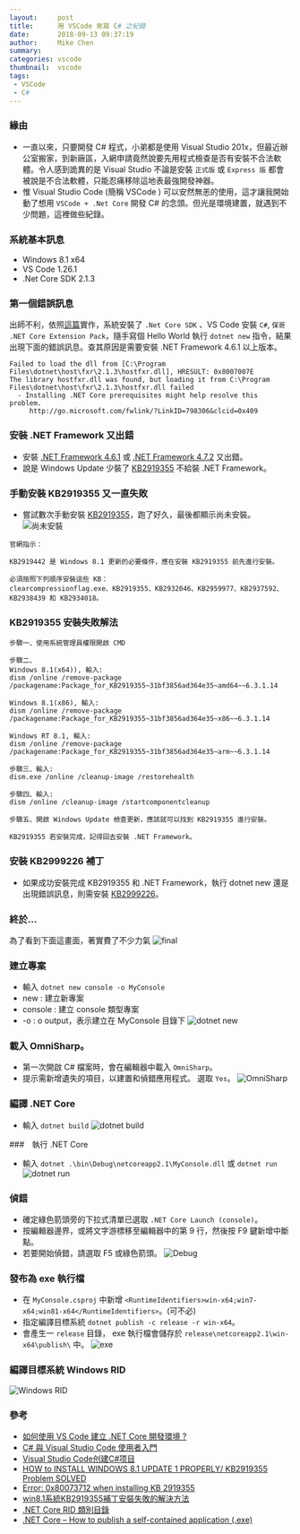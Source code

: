 ```yaml
---
layout:     post
title:      用 VSCode 來寫 C# 之紀錄
date:       2018-09-13 09:37:19
author:     Mike Chen
summary:    
categories: vscode
thumbnail:  vscode
tags:
 - VSCode
 - C#
---
```


### 緣由
* 一直以來，只要開發 C# 程式，小弟都是使用 Visual Studio 201x，但最近辦公室搬家，到新廠區，入網申請竟然說要先用程式檢查是否有安裝不合法軟體。令人感到詭異的是 Visual Studio 不論是安裝 `正式版` 或 `Express 版` 都會被說是不合法軟體，只能忍痛移除這地表最強開發神器。
* 惟 Visual Studio Code (簡稱 VSCode ) 可以安然無恙的使用，這才讓我開始動了想用 `VSCode + .Net Core` 開發 C# 的念頭。但光是環境建置，就遇到不少問題，這裡做些紀錄。

### 系統基本訊息
* Windows 8.1 x64
* VS Code 1.26.1
* .Net Core SDK 2.1.3

### 第一個錯誤訊息
出師不利，依照[這篇](https://oomusou.io/vscode/netcore/)實作，系統安裝了  `.Net Core SDK` 、VS Code 安裝 `C#`, `保哥 .NET Core Extension Pack`，隨手寫個 Hello World 執行 `dotnet new` 指令，結果出現下面的錯誤訊息。查其原因是需要安裝 .NET Framework 4.6.1 以上版本。

```
Failed to load the dll from [C:\Program Files\dotnet\host\fxr\2.1.3\hostfxr.dll], HRESULT: 0x8007007E
The library hostfxr.dll was found, but loading it from C:\Program Files\dotnet\host\fxr\2.1.3\hostfxr.dll failed
  - Installing .NET Core prerequisites might help resolve this problem.
     http://go.microsoft.com/fwlink/?LinkID=798306&clcid=0x409
```

### 安裝 .NET Framework 又出錯
* 安裝 [.NET Framework 4.6.1](https://download.microsoft.com/download/E/4/1/E4173890-A24A-4936-9FC9-AF930FE3FA40/NDP461-KB3102436-x86-x64-AllOS-ENU.exe) 或 [.NET Framework 4.7.2](https://www.microsoft.com/net/download/thank-you/net472) 又出錯。
* 說是 Windows Update 少裝了 [KB2919355](https://www.microsoft.com/zh-tw/download/details.aspx?id=42335) 不給裝 .NET Framework。

### 手動安裝 KB2919355 又一直失敗
* 嘗試數次手動安裝 [KB2919355](https://www.microsoft.com/zh-tw/download/details.aspx?id=42335)，跑了好久，最後都顯示尚未安裝。
![尚未安裝](https://i.imgur.com/0vaeZlZ.png)

```
官網指示：

KB2919442 是 Windows 8.1 更新的必要條件，應在安裝 KB2919355 前先進行安裝。

必須按照下列順序安裝這些 KB：
clearcompressionflag.exe、KB2919355、KB2932046、KB2959977、KB2937592、KB2938439 和 KB2934018。
```

### KB2919355 安裝失敗解法

```
步驟一、使用系統管理員權限開啟 CMD

步驟二、
Windows 8.1(x64)), 輸入:
dism /online /remove-package /packagename:Package_for_KB2919355~31bf3856ad364e35~amd64~~6.3.1.14
 
Windows 8.1(x86), 輸入:
dism /online /remove-package /packagename:Package_for_KB2919355~31bf3856ad364e35~x86~~6.3.1.14

Windows RT 8.1, 輸入:
dism /online /remove-package /packagename:Package_for_KB2919355~31bf3856ad364e35~arm~~6.3.1.14

步驟三、輸入:
dism.exe /online /cleanup-image /restorehealth

步驟四、輸入:
dism /online /cleanup-image /startcomponentcleanup

步驟五、開啟 Windows Update 檢查更新，應該就可以找到 KB2919355 進行安裝。

KB2919355 若安裝完成，記得回去安裝 .NET Framework。

```

### 安裝 KB2999226 補丁
* 如果成功安裝完成 KB2919355 和 .NET Framework，執行 dotnet new 還是出現錯誤訊息，則需安裝 [KB2999226](https://download.microsoft.com/download/C/5/D/C5D68AA1-F62E-422A-9084-4AD85CEB8D4D/WindowsUCRT.zip)。


### 終於...
為了看到下面這畫面，著實費了不少力氣
![final](https://i.imgur.com/OqHkjB3.png)


### 建立專案
* 輸入 `dotnet new console -o MyConsole`
* new : 建立新專案
* console : 建立 console 類型專案
* -o : o output，表示建立在 MyConsole 目錄下
![dotnet new](https://i.imgur.com/7dyNUNx.png)

### 載入 OmniSharp。
* 第一次開啟 C# 檔案時，會在編輯器中載入 `OmniSharp`。
* 提示需新增遺失的項目，以建置和偵錯應用程式。 選取 `Yes`。
![OmniSharp](https://i.imgur.com/uaLRHmA.png)

### 編譯 .NET Core
* 輸入 `dotnet build`
![dotnet build](https://i.imgur.com/cxvaSJU.png)

###　執行 .NET Core
* 輸入 `dotnet .\bin\Debug\netcoreapp2.1\MyConsole.dll` 或 `dotnet run`
![dotnet run](https://i.imgur.com/8uWYw5Q.png)

### 偵錯
* 確定綠色箭頭旁的下拉式清單已選取 `.NET Core Launch (console)`。
* 按編輯器邊界，或將文字游標移至編輯器中的第 9 行，然後按 F9 鍵新增中斷點。
* 若要開始偵錯，請選取 F5 或綠色箭頭。
![Debug](https://i.imgur.com/J8nBEI1.png)

### 發布為 exe 執行檔
* 在 `MyConsole.csproj` 中新增 `<RuntimeIdentifiers>win-x64;win7-x64;win81-x64</RuntimeIdentifiers>`。(可不必)
* 指定編譯目標系統 `dotnet publish -c release -r win-x64`。
* 會產生一 `release` 目錄， exe 執行檔會儲存於 `release\netcoreapp2.1\win-x64\publish\` 中。
![exe](https://i.imgur.com/E43DZYI.png)

### 編譯目標系統 Windows RID
![Windows RID](https://i.imgur.com/YCVVtNU.png)

### 參考
* [如何使用 VS Code 建立 .NET Core 開發環境 ?](https://oomusou.io/vscode/netcore/)
* [C# 與 Visual Studio Code 使用者入門](https://docs.microsoft.com/zh-tw/dotnet/core/tutorials/with-visual-studio-code)
* [Visual Studio Code创建C#项目](https://blog.csdn.net/wdeng2011/article/details/78437807)
* [HOW to INSTALL WINDOWS 8.1 UPDATE 1 PROPERLY/ KB2919355 Problem SOLVED](https://www.youtube.com/watch?v=UqPXrZDP7Q4)
* [Error: 0x80073712 when installing KB 2919355](https://answers.microsoft.com/en-us/windows/forum/windows8_1-update/error-0x80073712-when-installing-kb-2919355/c5a08cdf-6e41-4b67-b2ae-68f542070840)
* [win8.1系統KB2919355補丁安裝失敗的解決方法](https://www.itread01.com/articles/1476366306.html)
* [.NET Core RID 類別目錄](https://docs.microsoft.com/zh-tw/dotnet/core/rid-catalog)
* [.NET Core – How to publish a self-contained application (.exe)](https://blogs.msdn.microsoft.com/luisdem/2016/10/11/net-core-how-to-publish-a-self-contained-application-exe/)